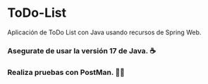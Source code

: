 # ToDo-List
Aplicación de ToDo List con Java usando recursos de Spring Web.

### Asegurate de usar la versión 17 de Java. ☕
### Realiza pruebas con PostMan. 👨‍🔬
